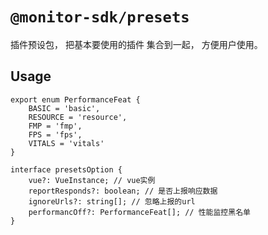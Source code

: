 # `@monitor-sdk/presets`

插件预设包， 把基本要使用的插件 集合到一起， 方便用户使用。

## Usage

```
export enum PerformanceFeat {
    BASIC = 'basic',
    RESOURCE = 'resource',
    FMP = 'fmp',
    FPS = 'fps',
    VITALS = 'vitals'
}

interface presetsOption {
    vue?: VueInstance; // vue实例
    reportResponds?: boolean; // 是否上报响应数据
    ignoreUrls?: string[]; // 忽略上报的url
    performancOff?: PerformanceFeat[]; // 性能监控黑名单
}
```
